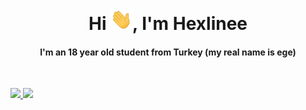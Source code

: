 <div align="center">
<h1 align="center">Hi <img width="35" src="https://github.com/Hexlinee/Hexlinee/blob/main/waving.gif">, I'm Hexlinee</h1>
<h4 align="center">I'm an 18 year old student from Turkey (my real name is ege)</h4>
</div>

<br/>
<p align="left">
  <a href="https://github.com/Hexlinee/">
  <img width="49.5%" src="https://github-readme-stats.vercel.app/api?username=Hexlinee&show_icons=true&theme=gruvbox&hide_border=true" />
    <img width="49.5%" src="https://github-readme-streak-stats.herokuapp.com/?user=Hexlinee&theme=gruvbox&hide_border=true" />
  </a>
</p>
<br>

